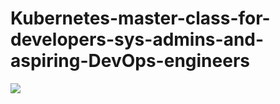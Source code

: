 # Kubernetes-master-class-for-developers-sys-admins-and-aspiring-DevOps-engineers

   <p align="left"> <img src="https://www.quobyte.com/wp-content/uploads/2022/09/k8s-cluster.png"/> </p>
